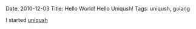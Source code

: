 Date: 2010-12-03
Title: Hello World! Hello Uniqush!
Tags: uniqush, golang

I started [uniqush](http://uniqush.org)
